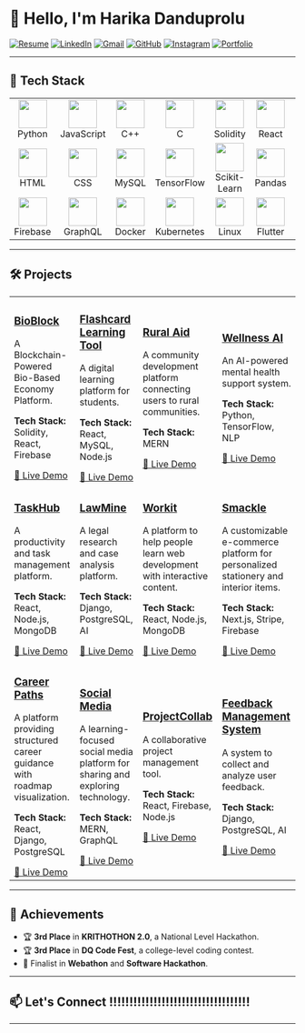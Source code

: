 # 👋 Hello, I'm Harika Danduprolu  

[![Resume](https://img.shields.io/badge/Resume-View-4285F4?style=for-the-badge&logo=google-docs&logoColor=white)](https://docs.google.com/document/d/12qcNoho4d-Iz9Gi7pYKlWgBwpcOkWPo4g_2iDo-VmPI/edit?usp=sharing) 
  [![LinkedIn](https://img.shields.io/badge/LinkedIn-Connect-0A66C2?style=for-the-badge&logo=linkedin)](https://linkedin.com/in/yourprofile)  [![Gmail](https://img.shields.io/badge/Gmail-D14836?style=for-the-badge&logo=gmail&logoColor=white)](mailto:harika.danduprolu740@gmail.com)  [![GitHub](https://img.shields.io/badge/GitHub-181717?style=for-the-badge&logo=github&logoColor=white)](https://github.com/yourusername)  [![Instagram](https://img.shields.io/badge/Instagram-E4405F?style=for-the-badge&logo=instagram&logoColor=white)](https://instagram.com/yourhandle)  [![Portfolio](https://img.shields.io/badge/Portfolio-Visit-ff69b4?style=for-the-badge&logo=internetexplorer&logoColor=white)](https://yourportfolio.com)

---

## 🚀 Tech Stack

<table>
  <tr>
    <td align="center" width="100"><img src="https://cdn-icons-png.flaticon.com/128/5968/5968292.png" width="50"/><br/>Python</td>
    <td align="center" width="100"><img src="https://cdn-icons-png.flaticon.com/128/5968/5968282.png" width="50"/><br/>JavaScript</td>
    <td align="center" width="100"><img src="https://cdn-icons-png.flaticon.com/128/919/919825.png" width="50"/><br/>C++</td>
    <td align="center" width="100"><img src="https://cdn-icons-png.flaticon.com/128/5968/5968350.png" width="50"/><br/>C</td>
    <td align="center" width="100"><img src="https://cdn-icons-png.flaticon.com/128/919/919830.png" width="50"/><br/>Solidity</td>
    <td align="center" width="100"><img src="https://cdn-icons-png.flaticon.com/128/5968/5968672.png" width="50"/><br/>React</td>
    <td align="center" width="100"><img src="https://cdn-icons-png.flaticon.com/128/919/919825.png" width="50"/><br/>Node.js</td>
    <td align="center" width="100"><img src="https://cdn-icons-png.flaticon.com/128/919/919826.png" width="50"/><br/>MongoDB</td>
    <td align="center" width="100"><img src="https://cdn-icons-png.flaticon.com/128/5968/5968313.png" width="50"/><br/>Django</td>
    <td align="center" width="100"><img src="https://cdn-icons-png.flaticon.com/128/5968/5968356.png" width="50"/><br/>Flask</td>
  </tr>
  <tr>
    <td align="center" width="100"><img src="https://cdn-icons-png.flaticon.com/128/732/732212.png" width="50"/><br/>HTML</td>
    <td align="center" width="100"><img src="https://cdn-icons-png.flaticon.com/128/732/732190.png" width="50"/><br/>CSS</td>
    <td align="center" width="100"><img src="https://cdn-icons-png.flaticon.com/128/919/919826.png" width="50"/><br/>MySQL</td>
    <td align="center" width="100"><img src="https://cdn-icons-png.flaticon.com/128/919/919831.png" width="50"/><br/>TensorFlow</td>
    <td align="center" width="100"><img src="https://cdn-icons-png.flaticon.com/128/919/919832.png" width="50"/><br/>Scikit-Learn</td>
    <td align="center" width="100"><img src="https://cdn-icons-png.flaticon.com/128/919/919827.png" width="50"/><br/>Pandas</td>
    <td align="center" width="100"><img src="https://cdn-icons-png.flaticon.com/128/5968/5968705.png" width="50"/><br/>NumPy</td>
    <td align="center" width="100"><img src="https://cdn-icons-png.flaticon.com/128/5968/5968286.png" width="50"/><br/>Figma</td>
    <td align="center" width="100"><img src="https://cdn-icons-png.flaticon.com/128/733/733609.png" width="50"/><br/>Git</td>
    <td align="center" width="100"><img src="https://cdn-icons-png.flaticon.com/128/2111/2111432.png" width="50"/><br/>GitHub</td>
  </tr>
  <tr>
    <td align="center" width="100"><img src="https://cdn-icons-png.flaticon.com/128/919/919830.png" width="50"/><br/>Firebase</td>
    <td align="center" width="100"><img src="https://cdn-icons-png.flaticon.com/128/919/919839.png" width="50"/><br/>GraphQL</td>
    <td align="center" width="100"><img src="https://cdn-icons-png.flaticon.com/128/919/919818.png" width="50"/><br/>Docker</td>
    <td align="center" width="100"><img src="https://cdn-icons-png.flaticon.com/128/919/919828.png" width="50"/><br/>Kubernetes</td>
    <td align="center" width="100"><img src="https://cdn-icons-png.flaticon.com/128/919/919850.png" width="50"/><br/>Linux</td>
    <td align="center" width="100"><img src="https://cdn-icons-png.flaticon.com/128/5968/5968841.png" width="50"/><br/>Flutter</td>
    <td align="center" width="100"><img src="https://cdn-icons-png.flaticon.com/128/5968/5968322.png" width="50"/><br/>PostgreSQL</td>
    <td align="center" width="100"><img src="https://cdn-icons-png.flaticon.com/128/5968/5968311.png" width="50"/><br/>AWS</td>
    <td align="center" width="100"><img src="https://cdn-icons-png.flaticon.com/128/919/919845.png" width="50"/><br/>Express.js</td>
    <td align="center" width="100"><img src="https://cdn-icons-png.flaticon.com/128/919/919837.png" width="50"/><br/>Redux</td>
  </tr>
</table>


---
## 🛠️ Projects  

<table>
  <tr>
    <td>
      <h3><a href="https://github.com/yourusername/bioblock">BioBlock</a></h3>
      <p>A Blockchain-Powered Bio-Based Economy Platform.</p>
      <p><strong>Tech Stack:</strong> Solidity, React, Firebase</p>
      <a href="https://bioblock-demo.com">🔗 Live Demo</a>
    </td>
    <td>
      <h3><a href="https://github.com/yourusername/flashcard-tool">Flashcard Learning Tool</a></h3>
      <p>A digital learning platform for students.</p>
      <p><strong>Tech Stack:</strong> React, MySQL, Node.js</p>
      <a href="https://flashcard-tool-demo.com">🔗 Live Demo</a>
    </td>
    <td>
      <h3><a href="https://github.com/yourusername/rural-aid">Rural Aid</a></h3>
      <p>A community development platform connecting users to rural communities.</p>
      <p><strong>Tech Stack:</strong> MERN</p>
      <a href="https://rural-aid-demo.com">🔗 Live Demo</a>
    </td>
    <td>
      <h3><a href="https://github.com/yourusername/wellness-ai">Wellness AI</a></h3>
      <p>An AI-powered mental health support system.</p>
      <p><strong>Tech Stack:</strong> Python, TensorFlow, NLP</p>
      <a href="https://wellness-ai-demo.com">🔗 Live Demo</a>
    </td>
  </tr>
  <tr>
    <td>
      <h3><a href="https://github.com/yourusername/taskhub">TaskHub</a></h3>
      <p>A productivity and task management platform.</p>
      <p><strong>Tech Stack:</strong> React, Node.js, MongoDB</p>
      <a href="https://taskhub-demo.com">🔗 Live Demo</a>
    </td>
    <td>
      <h3><a href="https://github.com/yourusername/lawmine">LawMine</a></h3>
      <p>A legal research and case analysis platform.</p>
      <p><strong>Tech Stack:</strong> Django, PostgreSQL, AI</p>
      <a href="https://lawmine-demo.com">🔗 Live Demo</a>
    </td>
    <td>
      <h3><a href="https://github.com/yourusername/workit">Workit</a></h3>
      <p>A platform to help people learn web development with interactive content.</p>
      <p><strong>Tech Stack:</strong> React, Node.js, MongoDB</p>
      <a href="https://workit-demo.com">🔗 Live Demo</a>
    </td>
    <td>
      <h3><a href="https://github.com/yourusername/smackle">Smackle</a></h3>
      <p>A customizable e-commerce platform for personalized stationery and interior items.</p>
      <p><strong>Tech Stack:</strong> Next.js, Stripe, Firebase</p>
      <a href="https://smackle-demo.com">🔗 Live Demo</a>
    </td>
  </tr>
  <tr>
    <td>
      <h3><a href="https://github.com/yourusername/career-paths">Career Paths</a></h3>
      <p>A platform providing structured career guidance with roadmap visualization.</p>
      <p><strong>Tech Stack:</strong> React, Django, PostgreSQL</p>
      <a href="https://career-paths-demo.com">🔗 Live Demo</a>
    </td>
    <td>
      <h3><a href="https://github.com/yourusername/social-media">Social Media</a></h3>
      <p>A learning-focused social media platform for sharing and exploring technology.</p>
      <p><strong>Tech Stack:</strong> MERN, GraphQL</p>
      <a href="https://social-media-demo.com">🔗 Live Demo</a>
    </td>
    <td>
      <h3><a href="https://github.com/yourusername/projectcollab">ProjectCollab</a></h3>
      <p>A collaborative project management tool.</p>
      <p><strong>Tech Stack:</strong> React, Firebase, Node.js</p>
      <a href="https://projectcollab-demo.com">🔗 Live Demo</a>
    </td>
    <td>
      <h3><a href="https://github.com/yourusername/feedback-management">Feedback Management System</a></h3>
      <p>A system to collect and analyze user feedback.</p>
      <p><strong>Tech Stack:</strong> Django, PostgreSQL, AI</p>
      <a href="https://feedback-management-demo.com">🔗 Live Demo</a>
    </td>
  </tr>
</table>

---

## 🌟 Achievements  
- 🏆 **3rd Place** in **KRITHOTHON 2.0**, a National Level Hackathon.  
- 🏆 **3rd Place** in **DQ Code Fest**, a college-level coding contest.  
- 🎯 Finalist in **Webathon** and **Software Hackathon**.  

---

## 📫 Let's Connect  !!!!!!!!!!!!!!!!!!!!!!!!!!!!!!!!!!!
---
